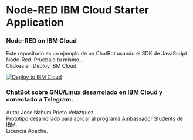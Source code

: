 Node-RED IBM Cloud Starter Application
====================================

### Node-RED on IBM Cloud

Este repositorio es un ejemplo de un ChatBot usando el SDK de JavaScript Node-Red.
Pruebalo tu mismo... <br>
Clickea en Deploy IBM Cloud.

[![Deploy to IBM Cloud](https://bluemix.net/deploy/button.png)](https://bluemix.net/deploy?repository=https://github.com/ibmets/node-red-bluemix-starter.git)

### ChatBot sobre GNU/Linux desarrolado en IBM Cloud y conectado a Telegram.
Autor Jose Nahum Prieto Velazquez.<br>
Prototipo desarrollado para aplicar al programa Ambassador Students de IBM.<br>
Licencia Apache.



